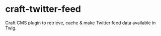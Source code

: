 # craft-twitter-feed
Craft CMS plugin to retrieve, cache &amp; make Twitter feed data available in Twig.
